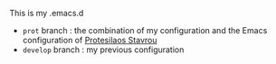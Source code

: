 This is my .emacs.d

- `prot` branch : the combination of my configuration and the Emacs configuration of [Protesilaos Stavrou](https://gitlab.com/protesilaos/dotfiles/-/tree/master/emacs/.emacs.d)
- `develop` branch : my previous configuration
